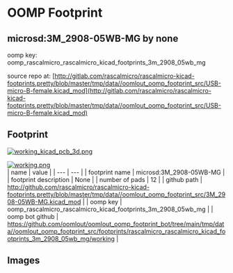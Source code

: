 # OOMP Footprint  
## microsd:3M_2908-05WB-MG  by none  
  
oomp key: oomp_rascalmicro_rascalmicro_kicad_footprints_3m_2908_05wb_mg  
  
source repo at: [http://gitlab.com/rascalmicro/rascalmicro-kicad-footprints.pretty/blob/master/tmp/data//oomlout_oomp_footprint_src/USB-micro-B-female.kicad_mod](http://gitlab.com/rascalmicro/rascalmicro-kicad-footprints.pretty/blob/master/tmp/data//oomlout_oomp_footprint_src/USB-micro-B-female.kicad_mod)  
## Footprint  
  
[![working_kicad_pcb_3d.png](working_kicad_pcb_3d_600.png)](working_kicad_pcb_3d.png)  
  
[![working.png](working_600.png)](working.png)  
| name | value | 
| --- | --- | 
| footprint name | microsd:3M_2908-05WB-MG | 
| footprint description | None | 
| number of pads | 12 | 
| github path | http://github.com/rascalmicro/rascalmicro-kicad-footprints.pretty/blob/master/tmp/data//oomlout_oomp_footprint_src/3M_2908-05WB-MG.kicad_mod | 
| oomp key | oomp_rascalmicro_rascalmicro_kicad_footprints_3m_2908_05wb_mg | 
| oomp bot github | https://github.com/oomlout/oomlout_oomp_footprint_bot/tree/main/tmp/data//oomlout_oomp_footprint_src/footprints/rascalmicro_rascalmicro_kicad_footprints_3m_2908_05wb_mg/working | 
## Images  
